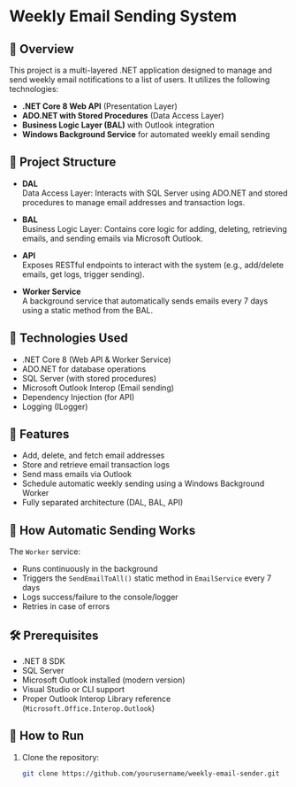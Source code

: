 # Weekly Email Sending System

## 📧 Overview

This project is a multi-layered .NET application designed to manage and send weekly email notifications to a list of users. It utilizes the following technologies:

- **.NET Core 8 Web API** (Presentation Layer)
- **ADO.NET with Stored Procedures** (Data Access Layer)
- **Business Logic Layer (BAL)** with Outlook integration
- **Windows Background Service** for automated weekly email sending

## 🧱 Project Structure

- **DAL**  
  Data Access Layer: Interacts with SQL Server using ADO.NET and stored procedures to manage email addresses and transaction logs.

- **BAL**  
  Business Logic Layer: Contains core logic for adding, deleting, retrieving emails, and sending emails via Microsoft Outlook.

- **API**  
  Exposes RESTful endpoints to interact with the system (e.g., add/delete emails, get logs, trigger sending).

- **Worker Service**  
  A background service that automatically sends emails every 7 days using a static method from the BAL.

## 📂 Technologies Used

- .NET Core 8 (Web API & Worker Service)
- ADO.NET for database operations
- SQL Server (with stored procedures)
- Microsoft Outlook Interop (Email sending)
- Dependency Injection (for API)
- Logging (ILogger)

## 🚀 Features

- Add, delete, and fetch email addresses
- Store and retrieve email transaction logs
- Send mass emails via Outlook
- Schedule automatic weekly sending using a Windows Background Worker
- Fully separated architecture (DAL, BAL, API)

## 🔁 How Automatic Sending Works

The `Worker` service:
- Runs continuously in the background
- Triggers the `SendEmailToAll()` static method in `EmailService` every 7 days
- Logs success/failure to the console/logger
- Retries in case of errors

## 🛠️ Prerequisites

- .NET 8 SDK
- SQL Server
- Microsoft Outlook installed (modern version)
- Visual Studio or CLI support
- Proper Outlook Interop Library reference (`Microsoft.Office.Interop.Outlook`)

## 🧪 How to Run

1. Clone the repository:
   ```bash
   git clone https://github.com/yourusername/weekly-email-sender.git
